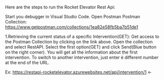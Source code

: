 Here are the steps to run the Rocket Elevator Rest Api:

Start you debugger in Visual Studio Code.
Open Postman
Postman Collection:  https://www.getpostman.com/collections/1ea82e58fb5ba7b51de1

1.Retrieving the current status of a specific Intervention(GET): Get access to the Postman Collection by clicking on the link above.  Open the collection and select RestAPI.
Select the first option(GET) and click Send(Blue button on the right corner).  You will get all the information about the first intervention.  To switch to another intervention, just enter è different number at the end of the URL.

Ex: 
https://restapi-rocketelevator.azurewebsites.net/api/intervention/1 ←
